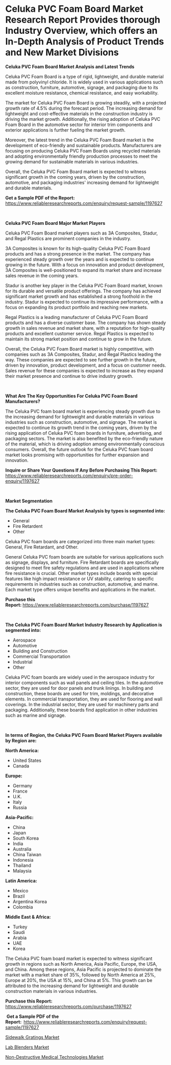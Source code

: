<p><h1>Celuka PVC Foam Board Market Research Report Provides thorough Industry Overview, which offers an In-Depth Analysis of Product Trends and New Market Divisions</h1></p><p><strong>Celuka PVC Foam Board Market Analysis and Latest Trends</strong></p>
<p><p>Celuka PVC Foam Board is a type of rigid, lightweight, and durable material made from polyvinyl chloride. It is widely used in various applications such as construction, furniture, automotive, signage, and packaging due to its excellent moisture resistance, chemical resistance, and easy workability.</p><p>The market for Celuka PVC Foam Board is growing steadily, with a projected growth rate of 4.5% during the forecast period. The increasing demand for lightweight and cost-effective materials in the construction industry is driving the market growth. Additionally, the rising adoption of Celuka PVC Foam Board in the automotive sector for interior trim components and exterior applications is further fueling the market growth.</p><p>Moreover, the latest trend in the Celuka PVC Foam Board market is the development of eco-friendly and sustainable products. Manufacturers are focusing on producing Celuka PVC Foam Boards using recycled materials and adopting environmentally friendly production processes to meet the growing demand for sustainable materials in various industries.</p><p>Overall, the Celuka PVC Foam Board market is expected to witness significant growth in the coming years, driven by the construction, automotive, and packaging industries' increasing demand for lightweight and durable materials.</p></p>
<p><strong>Get a Sample PDF of the Report:&nbsp;</strong> <a href="https://www.reliableresearchreports.com/enquiry/request-sample/1197627">https://www.reliableresearchreports.com/enquiry/request-sample/1197627</a></p>
<p>&nbsp;</p>
<p><strong>Celuka PVC Foam Board Major Market Players</strong></p>
<p><p>Celuka PVC Foam Board market players such as 3A Composites, Stadur, and Regal Plastics are prominent companies in the industry. </p><p>3A Composites is known for its high-quality Celuka PVC Foam Board products and has a strong presence in the market. The company has experienced steady growth over the years and is expected to continue growing in the future. With a focus on innovation and product development, 3A Composites is well-positioned to expand its market share and increase sales revenue in the coming years.</p><p>Stadur is another key player in the Celuka PVC Foam Board market, known for its durable and versatile product offerings. The company has achieved significant market growth and has established a strong foothold in the industry. Stadur is expected to continue its impressive performance, with a focus on expanding its product portfolio and reaching new markets.</p><p>Regal Plastics is a leading manufacturer of Celuka PVC Foam Board products and has a diverse customer base. The company has shown steady growth in sales revenue and market share, with a reputation for high-quality products and excellent customer service. Regal Plastics is expected to maintain its strong market position and continue to grow in the future.</p><p>Overall, the Celuka PVC Foam Board market is highly competitive, with companies such as 3A Composites, Stadur, and Regal Plastics leading the way. These companies are expected to see further growth in the future, driven by innovation, product development, and a focus on customer needs. Sales revenue for these companies is expected to increase as they expand their market presence and continue to drive industry growth.</p></p>
<p>&nbsp;</p>
<p><strong>What Are The Key Opportunities For Celuka PVC Foam Board Manufacturers?</strong></p>
<p><p>The Celuka PVC foam board market is experiencing steady growth due to the increasing demand for lightweight and durable materials in various industries such as construction, automotive, and signage. The market is expected to continue its growth trend in the coming years, driven by the rising application of Celuka PVC foam boards in furniture, advertising, and packaging sectors. The market is also benefited by the eco-friendly nature of the material, which is driving adoption among environmentally conscious consumers. Overall, the future outlook for the Celuka PVC foam board market looks promising with opportunities for further expansion and innovation.</p></p>
<p><strong>Inquire or Share Your Questions If Any Before Purchasing This Report:</strong> <a href="https://www.reliableresearchreports.com/enquiry/pre-order-enquiry/1197627">https://www.reliableresearchreports.com/enquiry/pre-order-enquiry/1197627</a></p>
<p>&nbsp;</p>
<p><strong>Market Segmentation</strong></p>
<p><strong>The Celuka PVC Foam Board Market Analysis by types is segmented into:</strong></p>
<p><ul><li>General</li><li>Fire Retardent</li><li>Other</li></ul></p>
<p><p>Celuka PVC foam boards are categorized into three main market types: General, Fire Retardant, and Other. </p><p>General Celuka PVC foam boards are suitable for various applications such as signage, displays, and furniture. Fire Retardant boards are specifically designed to meet fire safety regulations and are used in applications where fire resistance is crucial. Other market types include boards with special features like high impact resistance or UV stability, catering to specific requirements in industries such as construction, automotive, and marine. Each market type offers unique benefits and applications in the market.</p></p>
<p><strong>Purchase this Report:&nbsp;</strong><a href="https://www.reliableresearchreports.com/purchase/1197627">https://www.reliableresearchreports.com/purchase/1197627</a></p>
<p>&nbsp;</p>
<p><strong>The Celuka PVC Foam Board Market Industry Research by Application is segmented into:</strong></p>
<p><ul><li>Aerospace</li><li>Automotive</li><li>Building and Construction</li><li>Commercial Transportation</li><li>Industrial</li><li>Other</li></ul></p>
<p><p>Celuka PVC foam boards are widely used in the aerospace industry for interior components such as wall panels and ceiling tiles. In the automotive sector, they are used for door panels and trunk linings. In building and construction, these boards are used for trim, moldings, and decorative elements. In commercial transportation, they are used for flooring and wall coverings. In the industrial sector, they are used for machinery parts and packaging. Additionally, these boards find application in other industries such as marine and signage.</p></p>
<p>&nbsp;</p>
<p><strong>In terms of Region, the Celuka PVC Foam Board Market Players available by Region are:</strong></p>
<p>
    <p> <strong> North America: </strong>
        <ul>
            <li>United States</li>
            <li>Canada</li>
        </ul>
        </p> 
    <p> <strong> Europe: </strong>
        <ul>
            <li>Germany</li>
            <li>France</li>
            <li>U.K.</li>
            <li>Italy</li>
            <li>Russia</li>
        </ul>
        </p> 
    <p> <strong> Asia-Pacific: </strong>
        <ul>
            <li>China</li>
            <li>Japan</li>
            <li>South Korea</li>
            <li>India</li>
            <li>Australia</li>
            <li>China Taiwan</li>
            <li>Indonesia</li>
            <li>Thailand</li>
            <li>Malaysia</li>
        </ul>
        </p> 
    <p> <strong> Latin America: </strong>
        <ul>
            <li>Mexico</li>
            <li>Brazil</li>
            <li>Argentina Korea</li>
            <li>Colombia</li>
        </ul>
        </p> 
    <p> <strong> Middle East & Africa: </strong>
        <ul>
            <li>Turkey</li>
            <li>Saudi</li>
            <li>Arabia</li>
            <li>UAE</li>
            <li>Korea</li>
        </ul>
    </p>
    </p>
<p><p>The Celuka PVC foam board market is expected to witness significant growth in regions such as North America, Asia Pacific, Europe, the USA, and China. Among these regions, Asia Pacific is projected to dominate the market with a market share of 35%, followed by North America at 25%, Europe at 20%, the USA at 15%, and China at 5%. This growth can be attributed to the increasing demand for lightweight and durable construction materials in various industries.</p></p>
<p><strong>Purchase this Report: </strong><a href="https://www.reliableresearchreports.com/purchase/1197627">https://www.reliableresearchreports.com/purchase/1197627</a></p>
<p>&nbsp;<strong>Get a Sample PDF of the Report:&nbsp;&nbsp;</strong><a href="https://www.reliableresearchreports.com/enquiry/request-sample/1197627">https://www.reliableresearchreports.com/enquiry/request-sample/1197627</a></p>
<p><strong></strong></p>
<p><p><a href="https://view.publitas.com/reportprime-1/sidewalk-gratings-market-share-market-new-trends-analysis-report-by-type-by-application-by-end-use-by-region-and-segment-forecasts-2023-2030/">Sidewalk Gratings Market</a></p><p><a href="https://view.publitas.com/reportprime-1/global-lab-blenders-market-by-types-applications-and-major-players-with-regional-growth-rate-analysis-and-development-situation-from-2023-to-2030/">Lab Blenders Market</a></p><p><a href="https://view.publitas.com/reportprime-1/non-destructive-medical-technologies-market-research-report-provides-thorough-industry-overview-which-offers-an-in-depth-analysis-of-product-trends-and-new-market-divisions/">Non-Destructive Medical Technologies Market</a></p></p>
